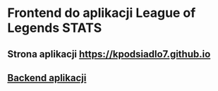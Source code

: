 # Frontend do aplikacji League of Legends STATS
## Strona aplikacji https://kpodsiadlo7.github.io
## <a href="https://github.com/kpodsiadlo7/LeagueOfLegendsSTATS">Backend aplikacji</a>
